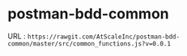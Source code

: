 # postman-bdd-common

URL : `https://rawgit.com/AtScaleInc/postman-bdd-common/master/src/common_functions.js?v=0.0.1`
